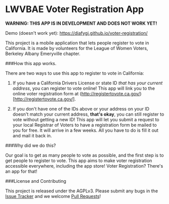 # LWVBAE Voter Registration App

**WARNING: THIS APP IS IN DEVELOPMENT AND DOES NOT WORK YET!**

Demo (doesn't work yet): https://diafygi.github.io/voter-registration/

This project is a mobile application that lets people register
to vote in California. It is made by volunteers for the League
of Women Voters, Berkeley Albany Emeryville chapter.

###How this app works.

There are two ways to use this app to register to vote in
California:

1. If you have a California Drivers License or state ID *that
has your current address*, you can register to vote online!
This app will link you to the online voter registration form at
(http://registertovote.ca.gov/)[http://registertovote.ca.gov/].

2. If you don't have one of the IDs above or your address on
your ID doesn't match your current address, **that's okay**, you
can still register to vote without getting a new ID! This app
will let you submit a request to your local Registrar of Voters
to have a registration form be mailed to you for free. It will
arrive in a few weeks. All you have to do is fill it out and
mail it back in.

###Why did we do this?

Our goal is to get as many people to vote as possible, and the
first step is to get people to register to vote. This app aims
to make voter registration accessible everywhere, including the
app store! Voter Registration? There's an app for that!

###License and Contributing

This project is released under the AGPLv3. Please submit any
bugs in the [Issue Tracker](https://github.com/diafygi/voter-registration/issues)
and we welcome [Pull Requests](https://github.com/diafygi/voter-registration/pulls)!

